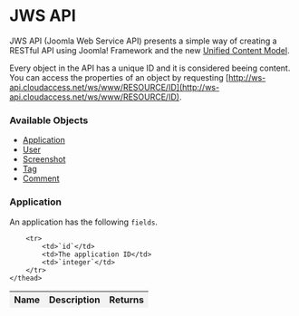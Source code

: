 JWS API
===============

JWS API (Joomla Web Service API) presents a simple way of creating a RESTful API using Joomla! Framework and the new [Unified Content Model](https://github.com/stefanneculai/joomla-platform/tree/content "Unified Content Model").

Every object in the API has a unique ID and it is considered beeing content. You can access the properties of an object by requesting [http://ws-api.cloudaccess.net/ws/www/RESOURCE/ID](http://ws-api.cloudaccess.net/ws/www/RESOURCE/ID). 


### Available Objects ###
+ [Application](#application)
+ [User](#user)	
+ [Screenshot](#screenshot)
+ [Tag](#tag)
+ [Comment](#tag)


### Application ##

An application has the following `fields`.
<table>
	<thead style="text-weight: bold; background: #F3F3F3">
		<tr>
			<th>Name</th>
			<th>Description</th>
			<th>Returns</th>
		</tr>
		
		<tr>
			<td>`id`</td>
			<td>The application ID</td>
			<td>`integer`</td>
		</tr>
	</thead>
</table>